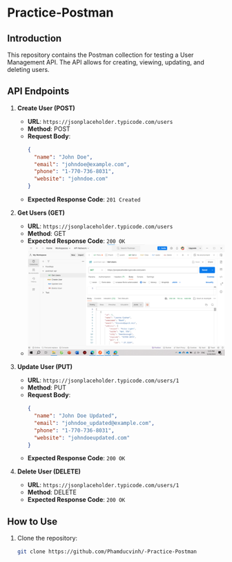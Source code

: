 # Practice-Postman

## Introduction
This repository contains the Postman collection for testing a User Management API. The API allows for creating, viewing, updating, and deleting users.

## API Endpoints
1. **Create User (POST)**
   - **URL**: `https://jsonplaceholder.typicode.com/users`
   - **Method**: POST
   - **Request Body**:
     ```json
     {
       "name": "John Doe",
       "email": "johndoe@example.com",
       "phone": "1-770-736-8031",
       "website": "johndoe.com"
     }
     ```
   - **Expected Response Code**: `201 Created`

2. **Get Users (GET)**
   - **URL**: `https://jsonplaceholder.typicode.com/users`
   - **Method**: GET
   - **Expected Response Code**: `200 OK`
   - ![alt text](image.png)

3. **Update User (PUT)**
   - **URL**: `https://jsonplaceholder.typicode.com/users/1`
   - **Method**: PUT
   - **Request Body**:
     ```json
     {
       "name": "John Doe Updated",
       "email": "johndoe_updated@example.com",
       "phone": "1-770-736-8031",
       "website": "johndoeupdated.com"
     }
     ```
   - **Expected Response Code**: `200 OK`

4. **Delete User (DELETE)**
   - **URL**: `https://jsonplaceholder.typicode.com/users/1`
   - **Method**: DELETE
   - **Expected Response Code**: `200 OK`

## How to Use
1. Clone the repository:
   ```bash
   git clone https://github.com/Phamducvinh/-Practice-Postman
